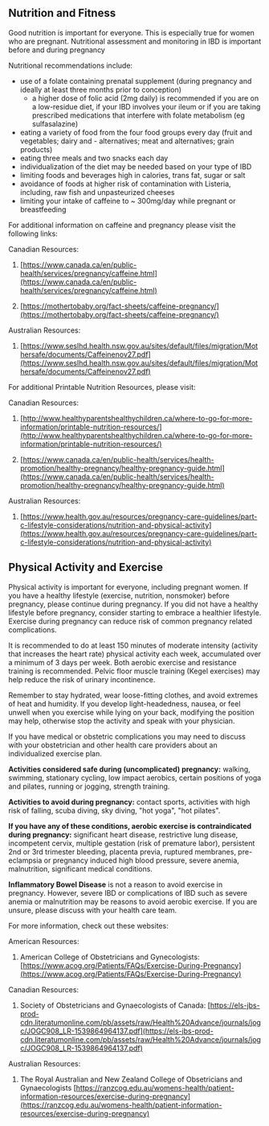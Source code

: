 ## Nutrition and Fitness

Good nutrition is important for everyone. This is especially true for women who are pregnant. Nutritional assessment and monitoring in IBD is important before and during pregnancy

Nutritional recommendations include:

-   use of a folate containing prenatal supplement (during pregnancy and ideally at least three months prior to conception)
      - a higher dose of folic acid (2mg daily) is recommended if you are on a low-residue diet, if your IBD involves your ileum or if you are taking prescribed medications            that interfere with folate metabolism (eg sulfasalazine)  
-   eating a variety of food from the four food groups every day (fruit and vegetables; dairy and - alternatives; meat and alternatives; grain products)
-   eating three meals and two snacks each day
-   individualization of the diet may be needed based on your type of IBD
-   limiting foods and beverages high in calories, trans fat, sugar or salt
-   avoidance of foods at higher risk of contamination with Listeria, including, raw fish and unpasteurized cheeses
-   limiting your intake of caffeine to ~ 300mg/day while pregnant or breastfeeding  
  
  For additional information on caffeine and pregnancy please visit the following links: 
  
Canadian Resources:
 
 1. [https://www.canada.ca/en/public-health/services/pregnancy/caffeine.html](https://www.canada.ca/en/public-health/services/pregnancy/caffeine.html)

2. [https://mothertobaby.org/fact-sheets/caffeine-pregnancy/](https://mothertobaby.org/fact-sheets/caffeine-pregnancy/)

Australian Resources: 

1. [https://www.seslhd.health.nsw.gov.au/sites/default/files/migration/Mothersafe/documents/Caffeinenov27.pdf](https://www.seslhd.health.nsw.gov.au/sites/default/files/migration/Mothersafe/documents/Caffeinenov27.pdf)


For additional Printable Nutrition Resources, please visit:

Canadian Resources:

1. [http://www.healthyparentshealthychildren.ca/where-to-go-for-more-information/printable-nutrition-resources/](http://www.healthyparentshealthychildren.ca/where-to-go-for-more-information/printable-nutrition-resources/)

2. [https://www.canada.ca/en/public-health/services/health-promotion/healthy-pregnancy/healthy-pregnancy-guide.html](https://www.canada.ca/en/public-health/services/health-promotion/healthy-pregnancy/healthy-pregnancy-guide.html)

Australian Resources:

1. [https://www.health.gov.au/resources/pregnancy-care-guidelines/part-c-lifestyle-considerations/nutrition-and-physical-activity](https://www.health.gov.au/resources/pregnancy-care-guidelines/part-c-lifestyle-considerations/nutrition-and-physical-activity)


## Physical Activity and Exercise

Physical activity is important for everyone, including pregnant women.   If you have a healthy lifestyle (exercise, nutrition, nonsmoker) before pregnancy, please continue during pregnancy.  If you did not have a healthy lifestyle before pregnancy, consider starting to embrace a healthier lifestyle.    Exercise during pregnancy can reduce risk of common pregnancy related complications.  

It is recommended to do at least 150 minutes of moderate intensity (activity that increases the heart rate)  physical activity each week, accumulated over a minimum of 3 days per week.   Both aerobic exercise and resistance training is recommended.   Pelvic floor muscle training (Kegel exercises) may help reduce the risk of urinary incontinence.

Remember to stay hydrated, wear loose-fitting clothes, and avoid extremes of heat and humidity.    If you develop light-headedness, nausea, or feel unwell when you exercise while lying on your back, modifying the position may help, otherwise stop the activity and speak with your physician. 

If you have medical or obstetric complications you may need to discuss with your obstetrician and other health care providers about an individualized exercise plan.   

**Activities considered safe during (uncomplicated) pregnancy:** walking, swimming, stationary cycling, low impact aerobics, certain positions of yoga and pilates, running or jogging, strength training.   

**Activities to avoid during pregnancy:** contact sports, activities with high risk of falling, scuba diving, sky diving, "hot yoga", "hot pilates".

**If you have any of these conditions, aerobic exercise is contraindicated during pregnancy:** significant heart disease, restrictive lung disease, incompetent cervix, multiple gestation (risk of premature labor), persistent 2nd or 3rd trimester bleeding, placenta previa, ruptured membranes, pre-eclampsia or pregnancy induced high blood pressure, severe anemia, malnutrition, significant medical conditions.

**Inflammatory Bowel Disease** is not a reason to avoid exercise in pregnancy.  However, severe IBD or complications of IBD such as severe anemia or malnutrition may be reasons to avoid aerobic exercise.   If you are unsure, please discuss with your health care team.

For more information, check out these websites:

American Resources: 

1. American College of Obstetricians and Gynecologists: [https://www.acog.org/Patients/FAQs/Exercise-During-Pregnancy](https://www.acog.org/Patients/FAQs/Exercise-During-Pregnancy)

Canadian Resources: 

1. Society of Obstetricians and Gynaecologists of Canada: 
[https://els-jbs-prod-cdn.literatumonline.com/pb/assets/raw/Health%20Advance/journals/jogc/JOGC908_LR-1539864964137.pdf](https://els-jbs-prod-cdn.literatumonline.com/pb/assets/raw/Health%20Advance/journals/jogc/JOGC908_LR-1539864964137.pdf)

Australian Resources: 

1. The Royal Australian and New Zealand College of Obsetricians and Gynaecologists
[https://ranzcog.edu.au/womens-health/patient-information-resources/exercise-during-pregnancy](https://ranzcog.edu.au/womens-health/patient-information-resources/exercise-during-pregnancy)



